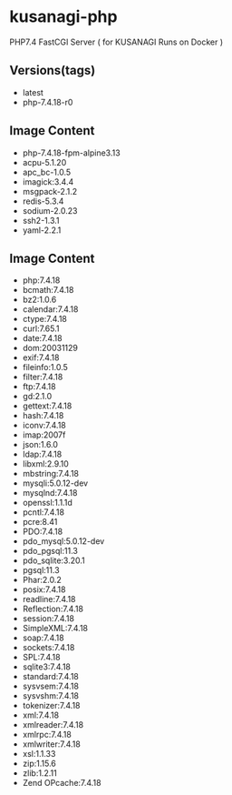 # kusanagi-php
PHP7.4 FastCGI Server ( for KUSANAGI Runs on Docker )

## Versions(tags)
- latest
- php-7.4.18-r0

## Image Content
- php-7.4.18-fpm-alpine3.13
- acpu-5.1.20
- apc_bc-1.0.5
- imagick:3.4.4
- msgpack-2.1.2
- redis-5.3.4
- sodium-2.0.23
- ssh2-1.3.1
- yaml-2.2.1

## Image Content
- php:7.4.18
- bcmath:7.4.18
- bz2:1.0.6
- calendar:7.4.18
- ctype:7.4.18
- curl:7.65.1
- date:7.4.18
- dom:20031129
- exif:7.4.18
- fileinfo:1.0.5
- filter:7.4.18
- ftp:7.4.18
- gd:2.1.0
- gettext:7.4.18
- hash:7.4.18
- iconv:7.4.18
- imap:2007f
- json:1.6.0
- ldap:7.4.18
- libxml:2.9.10
- mbstring:7.4.18
- mysqli:5.0.12-dev
- mysqlnd:7.4.18
- openssl:1.1.1d
- pcntl:7.4.18
- pcre:8.41
- PDO:7.4.18
- pdo_mysql:5.0.12-dev
- pdo_pgsql:11.3
- pdo_sqlite:3.20.1
- pgsql:11.3
- Phar:2.0.2
- posix:7.4.18
- readline:7.4.18
- Reflection:7.4.18
- session:7.4.18
- SimpleXML:7.4.18
- soap:7.4.18
- sockets:7.4.18
- SPL:7.4.18
- sqlite3:7.4.18
- standard:7.4.18
- sysvsem:7.4.18
- sysvshm:7.4.18
- tokenizer:7.4.18
- xml:7.4.18
- xmlreader:7.4.18
- xmlrpc:7.4.18
- xmlwriter:7.4.18
- xsl:1.1.33
- zip:1.15.6
- zlib:1.2.11
- Zend OPcache:7.4.18

